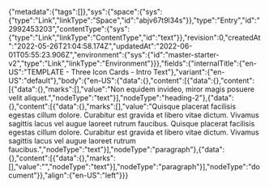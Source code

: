 {"metadata":{"tags":[]},"sys":{"space":{"sys":{"type":"Link","linkType":"Space","id":"abjv67t9l34s"}},"type":"Entry","id":"2992453203","contentType":{"sys":{"type":"Link","linkType":"ContentType","id":"text"}},"revision":0,"createdAt":"2022-05-26T21:04:58.174Z","updatedAt":"2022-06-01T05:55:23.906Z","environment":{"sys":{"id":"master-starter-v2","type":"Link","linkType":"Environment"}}},"fields":{"internalTitle":{"en-US":"TEMPLATE - Three Icon Cards - Intro Text"},"variant":{"en-US":"default"},"body":{"en-US":{"data":{},"content":[{"data":{},"content":[{"data":{},"marks":[],"value":"Non equidem invideo, miror magis posuere velit aliquet.","nodeType":"text"}],"nodeType":"heading-2"},{"data":{},"content":[{"data":{},"marks":[],"value":"Quisque placerat facilisis egestas cillum dolore. Curabitur est gravida et libero vitae dictum. Vivamus sagittis lacus vel augue laoreet rutrum faucibus. Quisque placerat facilisis egestas cillum dolore. Curabitur est gravida et libero vitae dictum. Vivamus sagittis lacus vel augue laoreet rutrum faucibus.","nodeType":"text"}],"nodeType":"paragraph"},{"data":{},"content":[{"data":{},"marks":[],"value":"","nodeType":"text"}],"nodeType":"paragraph"}],"nodeType":"document"}},"align":{"en-US":"left"}}}